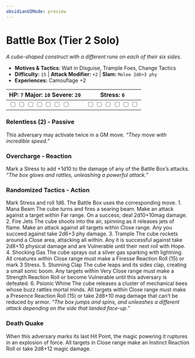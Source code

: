 ```yaml
---
obsidianUIMode: preview
---
```

# Battle Box (Tier 2 Solo)

*A cube-shaped construct with a different rune on each of their six sides.*

- **Motives & Tactics**: Wait in Disguise, Trample Foes, Change Tactics
- **Difficulty:** `15` | **Attack Modifier:** `+2` | **Slam:** `Melee 2d6+3 phy`
- **Experiences:** Camouflage +2

| HP: `7` Major: `10` Severe: `20` | Stress: `6` |
|--|--|
|  <input type="checkbox" unchecked id="3cdf9837"> <input type="checkbox" unchecked id="a1ee638c"> <input type="checkbox" unchecked id="f166a031"> <input type="checkbox" unchecked id="05baa3c1"> <input type="checkbox" unchecked id="7a085849"> <input type="checkbox" unchecked id="22bff7c8"> <input type="checkbox" unchecked id="07659f92"> |  <input type="checkbox" unchecked id="10d5d954"> <input type="checkbox" unchecked id="baa086ba"> <input type="checkbox" unchecked id="5b75293a"> <input type="checkbox" unchecked id="3d987c59"> <input type="checkbox" unchecked id="40db5d88"> <input type="checkbox" unchecked id="5ecd7f68"> |

### Relentless (2) - Passive

This adversary may activate twice in a GM move. *“They move with incredible speed.”*

### Overcharge - Reaction

Mark a Stress to add +1d10 to the damage of any of the Battle Box’s attacks. *“The box glows and rattles, unleashing a powerful attack.”*

### Randomized Tactics - Action

Mark Stress and roll 1d6. The Battle Box uses the corresponding move. 1. Mana Beam The cube turns and fires a searing beam. Make an attack against a target within Far range. On a success, deal 2d10+10mag damage. 2. Fire Jets The cube shoots into the air, spinning as it releases jets of flame. Make an attack against all targets within Close range. Any you succeed against take 2d6+3 phy damage. 3. Trample The cube rockets around a Close area, attacking all within. Any it is successful against take 2d8+10 physical damage and are Vulnerable until their next roll with Hope. 4. Shocking Gas The cube sprays out a silver gas sparking with lightning. All creatures within Close range must make a Finesse Reaction Roll (15) or mark 3 Stress. 5. Stunning Clap The cube leaps and its sides clap, creating a small sonic boom. Any targets within Very Close range must make a Strength Reaction Roll or become Vulnerable until this adversary is defeated. 6. Psionic Whine The cube releases a cluster of mechanical bees whose buzz rattles mortal minds. All targets within Close range must make a Presence Reaction Roll (15) or take 2d8+10 mag damage that can’t be reduced by armor. *“The box jumps and spins, and unleashes a different attack depending on the side that landed face-up.”*

### Death Quake

When this adversary marks its last Hit Point, the magic powering it ruptures in an explosion of force. All targets in Close range make an Instinct Reaction Roll or take 2d8+12 magic damage. 



